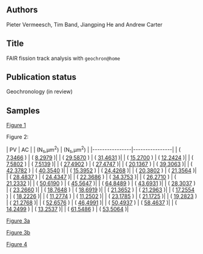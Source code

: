 ## Authors

Pieter Vermeesch, Tim Band, Jiangping He and Andrew Carter

## Title 

FAIR fission track analysis with `geochron@home`

## Publication status

Geochronology (in review)

## Samples

[Figure 1](https://isoplotr.es.ucl.ac.uk/geochron@home/ftc/public/56/7/)

Figure 2:

|      PV        |      AC        |
| (N<sub>s</sub>,μm<sup>2</sup>) | (N<sub>s</sub>,μm<sup>2</sup>) |
|----------------|----------------|
| ( [7,3466](https://isoplotr.es.ucl.ac.uk/geochron@home/ftc/result/15562) ) | ( [8,2979](https://isoplotr.es.ucl.ac.uk/geochron@home/ftc/result/15608) )|
| ( [29,5870](https://isoplotr.es.ucl.ac.uk/geochron@home/ftc/result/15563) ) | ( [31,4631](https://isoplotr.es.ucl.ac.uk/geochron@home/ftc/result/15609) )|
| ( [15,2700](https://isoplotr.es.ucl.ac.uk/geochron@home/ftc/result/15560) ) | ( [12,2424](https://isoplotr.es.ucl.ac.uk/geochron@home/ftc/result/15610) )|
| ( [7,5802](https://isoplotr.es.ucl.ac.uk/geochron@home/ftc/result/15555) ) | ( [7,5139](https://isoplotr.es.ucl.ac.uk/geochron@home/ftc/result/15611) )|
| ( [27,4902](https://isoplotr.es.ucl.ac.uk/geochron@home/ftc/result/15556) ) | ( [27,4747](https://isoplotr.es.ucl.ac.uk/geochron@home/ftc/result/15612) )|
| ( [20,1367](https://isoplotr.es.ucl.ac.uk/geochron@home/ftc/result/15561) ) | ( [39,3063](https://isoplotr.es.ucl.ac.uk/geochron@home/ftc/result/15613) )|
| ( [42,3782](https://isoplotr.es.ucl.ac.uk/geochron@home/ftc/result/15559) ) | ( [40,3540](https://isoplotr.es.ucl.ac.uk/geochron@home/ftc/result/15614) )|
| ( [15,3952](https://isoplotr.es.ucl.ac.uk/geochron@home/ftc/result/15564) ) | ( [24,4268](https://isoplotr.es.ucl.ac.uk/geochron@home/ftc/result/15615) )|
| ( [20,3802](https://isoplotr.es.ucl.ac.uk/geochron@home/ftc/result/15565) ) | ( [21,3564](https://isoplotr.es.ucl.ac.uk/geochron@home/ftc/result/15616) )|
| ( [28,4837](https://isoplotr.es.ucl.ac.uk/geochron@home/ftc/result/13505) ) | ( [24,4347](https://isoplotr.es.ucl.ac.uk/geochron@home/ftc/result/15617) )|
| ( [22,3686](https://isoplotr.es.ucl.ac.uk/geochron@home/ftc/result/15567) ) | ( [34,3753](https://isoplotr.es.ucl.ac.uk/geochron@home/ftc/result/15618) )|
| ( [26,2710](https://isoplotr.es.ucl.ac.uk/geochron@home/ftc/result/15633) ) | ( [21,2332](https://isoplotr.es.ucl.ac.uk/geochron@home/ftc/result/15619) )|
| ( [50,6190](https://isoplotr.es.ucl.ac.uk/geochron@home/ftc/result/15634) ) | ( [45,5647](https://isoplotr.es.ucl.ac.uk/geochron@home/ftc/result/15620) )|
| ( [64,8489](https://isoplotr.es.ucl.ac.uk/geochron@home/ftc/result/15650) ) | ( [43,6931](https://isoplotr.es.ucl.ac.uk/geochron@home/ftc/result/15621) )|
| ( [28,3037](https://isoplotr.es.ucl.ac.uk/geochron@home/ftc/result/15652) ) | ( [23,2660](https://isoplotr.es.ucl.ac.uk/geochron@home/ftc/result/15622) )|
| ( [18,7648](https://isoplotr.es.ucl.ac.uk/geochron@home/ftc/result/16372) ) | ( [18,6919](https://isoplotr.es.ucl.ac.uk/geochron@home/ftc/result/15623) )|
| ( [21,3652](https://isoplotr.es.ucl.ac.uk/geochron@home/ftc/result/13504) ) | ( [21,2963](https://isoplotr.es.ucl.ac.uk/geochron@home/ftc/result/15624) )|
| ( [17,2554](https://isoplotr.es.ucl.ac.uk/geochron@home/ftc/result/13521) ) | ( [18,2226](https://isoplotr.es.ucl.ac.uk/geochron@home/ftc/result/15625) )|
| ( [11,2774](https://isoplotr.es.ucl.ac.uk/geochron@home/ftc/result/16374) ) | ( [11,2502](https://isoplotr.es.ucl.ac.uk/geochron@home/ftc/result/15626) )|
| ( [23,1785](https://isoplotr.es.ucl.ac.uk/geochron@home/ftc/result/13580) ) | ( [21,1725](https://isoplotr.es.ucl.ac.uk/geochron@home/ftc/result/15627) )|
| ( [19,2823](https://isoplotr.es.ucl.ac.uk/geochron@home/ftc/result/16377) ) | ( [21,2768](https://isoplotr.es.ucl.ac.uk/geochron@home/ftc/result/15628) )|
| ( [52,6576](https://isoplotr.es.ucl.ac.uk/geochron@home/ftc/result/16378) ) | ( [46,4991](https://isoplotr.es.ucl.ac.uk/geochron@home/ftc/result/15629) )|
| ( [50,4937](https://isoplotr.es.ucl.ac.uk/geochron@home/ftc/result/16379) ) | ( [58,4637](https://isoplotr.es.ucl.ac.uk/geochron@home/ftc/result/15630) )|
| ( [14,2499](https://isoplotr.es.ucl.ac.uk/geochron@home/ftc/result/16380) ) | ( [13,2537](https://isoplotr.es.ucl.ac.uk/geochron@home/ftc/result/15631) )|
| ( [61,5486](https://isoplotr.es.ucl.ac.uk/geochron@home/ftc/result/16382) ) | ( [53,5064](https://isoplotr.es.ucl.ac.uk/geochron@home/ftc/result/15632) )|

[Figure 3a](https://isoplotr.es.ucl.ac.uk/geochron@home/ftc/public/79/1/)

[Figure 3b](https://isoplotr.es.ucl.ac.uk/geochron@home/ftc/public/79/2/)

[Figure 4](https://github.com/pvermees/supplements/)